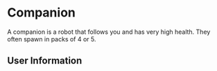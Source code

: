 # Companion
A companion is a robot that follows you and has very high health. They often spawn in packs of 4 or 5.

## User Information